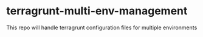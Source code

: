 # terragrunt-multi-env-management
This repo will handle terragrunt configuration files for multiple environments
